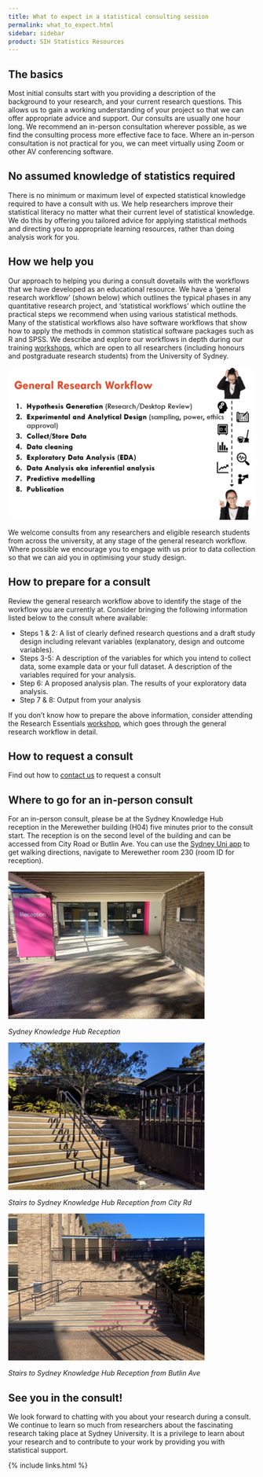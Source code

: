```yaml
---
title: What to expect in a statistical consulting session 
permalink: what_to_expect.html
sidebar: sidebar
product: SIH Statistics Resources
---
```


## The basics

Most initial consults start with you providing a description of the background to your research, and your current research questions. This allows us to gain a working understanding of your project so that we can offer appropriate advice and support. Our consults are usually one hour long. We recommend an in-person consultation wherever possible, as we find the consulting process more effective face to face. Where an in-person consultation is not practical for you, we can meet virtually using Zoom or other AV conferencing software.

## No assumed knowledge of statistics required

There is no minimum or maximum level of expected statistical knowledge required to have a consult with us. We help researchers improve their statistical literacy no matter what their current level of statistical knowledge. We do this by offering you tailored advice for applying statistical methods and directing you to appropriate learning resources, rather than doing analysis work for you.

## How we help you

Our approach to helping you during a consult dovetails with the workflows that we have developed as an educational resource. We have a ‘general research workflow’ (shown below) which outlines the typical phases in any quantitative research project, and ‘statistical workflows’ which outline the practical steps we recommend when using various statistical methods. Many of the statistical workflows also have software workflows that show how to apply the methods in common statistical software packages such as R and SPSS. We describe and explore our workflows in depth during our training [workshops](workshops-and-workflows), which are open to all researchers (including honours and postgraduate research students) from the University of Sydney.

<img src="assets/general_research_workflow.jpg" width="600" alt="General research workflow">

We welcome consults from any researchers and eligible research students from across the university, at any stage of the general research workflow. Where possible we encourage you to engage with us prior to data collection so that we can aid you in optimising your study design.
 
## How to prepare for a consult

Review the general research workflow above to identify the stage of the workflow you are currently at. Consider bringing the following information listed below to the consult where available:

* Steps 1 & 2: A list of clearly defined research questions and a draft study design including relevant variables (explanatory, design and outcome variables).
* Steps 3-5: A description of the variables for which you intend to collect data, some example data or your full dataset. A description of the variables required for your analysis.
* Step 6: A proposed analysis plan. The results of your exploratory data analysis.
* Step 7 & 8: Output from your analysis

If you don’t know how to prepare the above information, consider attending the Research Essentials [workshop](workshops-and-workflows), which goes through the general research workflow in detail.

## How to request a consult

Find out how to [contact us](contact-us) to request a consult

## Where to go for an in-person consult

For an in-person consult, please be at the Sydney Knowledge Hub reception in the Merewether building (H04) five minutes prior to the consult start. The reception is on the second level of the building and can be accessed from City Road or Butlin Ave. You can use the [Sydney Uni app](https://www.sydney.edu.au/students/student-it/apps.html#suapp) to get walking directions, navigate to Merewether room 230 (room ID for reception).

<img src="assets/skh_reception.jpg" width="400" alt="Sydney Knowledge Hub reception">

*Sydney Knowledge Hub Reception*

<img src="assets/from_city_rd.jpg" alt="Stairs to Sydney Knowledge Hub reception from City Rd" width="400">

*Stairs to Sydney Knowledge Hub Reception from City Rd*

<img src="assets/from_butlin_ave.jpg" width="400" alt="Stairs to Sydney Knowledge Hub reception from Butlin Ave">

*Stairs to Sydney Knowledge Hub Reception from Butlin Ave*

## See you in the consult!

We look forward to chatting with you about your research during a consult. We continue to learn so much from researchers about the fascinating research taking place at Sydney University. It is a privilege to learn about your research and to contribute to your work by providing you with statistical support.


{% include links.html %}
